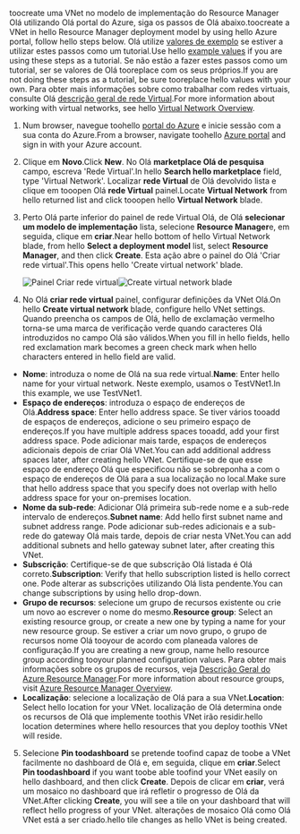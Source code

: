 <span data-ttu-id="c5daf-101">toocreate uma VNet no modelo de implementação do Resource Manager Olá utilizando Olá portal do Azure, siga os passos de Olá abaixo.</span><span class="sxs-lookup"><span data-stu-id="c5daf-101">toocreate a VNet in hello Resource Manager deployment model by using hello Azure portal, follow hello steps below.</span></span> <span data-ttu-id="c5daf-102">Olá utilize [valores de exemplo](#values) se estiver a utilizar estes passos como um tutorial.</span><span class="sxs-lookup"><span data-stu-id="c5daf-102">Use hello [example values](#values) if you are using these steps as a tutorial.</span></span> <span data-ttu-id="c5daf-103">Se não estão a fazer estes passos como um tutorial, ser se valores de Olá tooreplace com os seus próprios.</span><span class="sxs-lookup"><span data-stu-id="c5daf-103">If you are not doing these steps as a tutorial, be sure tooreplace hello values with your own.</span></span> <span data-ttu-id="c5daf-104">Para obter mais informações sobre como trabalhar com redes virtuais, consulte Olá [descrição geral de rede Virtual](../articles/virtual-network/virtual-networks-overview.md).</span><span class="sxs-lookup"><span data-stu-id="c5daf-104">For more information about working with virtual networks, see hello [Virtual Network Overview](../articles/virtual-network/virtual-networks-overview.md).</span></span>

1. <span data-ttu-id="c5daf-105">Num browser, navegue toohello [portal do Azure](http://portal.azure.com) e inicie sessão com a sua conta do Azure.</span><span class="sxs-lookup"><span data-stu-id="c5daf-105">From a browser, navigate toohello [Azure portal](http://portal.azure.com) and sign in with your Azure account.</span></span>
2. <span data-ttu-id="c5daf-106">Clique em **Novo**.</span><span class="sxs-lookup"><span data-stu-id="c5daf-106">Click **New**.</span></span> <span data-ttu-id="c5daf-107">No Olá **marketplace Olá de pesquisa** campo, escreva 'Rede Virtual'.</span><span class="sxs-lookup"><span data-stu-id="c5daf-107">In hello **Search hello marketplace** field, type 'Virtual Network'.</span></span> <span data-ttu-id="c5daf-108">Localizar **rede Virtual** de Olá devolvido lista e clique em tooopen Olá **rede Virtual** painel.</span><span class="sxs-lookup"><span data-stu-id="c5daf-108">Locate **Virtual Network** from hello returned list and click tooopen hello **Virtual Network** blade.</span></span>
3. <span data-ttu-id="c5daf-109">Perto Olá parte inferior do painel de rede Virtual Olá, de Olá **selecionar um modelo de implementação** lista, selecione **Resource Manager**e, em seguida, clique em **criar**.</span><span class="sxs-lookup"><span data-stu-id="c5daf-109">Near hello bottom of hello Virtual Network blade, from hello **Select a deployment model** list, select **Resource Manager**, and then click **Create**.</span></span> <span data-ttu-id="c5daf-110">Esta ação abre o painel do Olá 'Criar rede virtual'.</span><span class="sxs-lookup"><span data-stu-id="c5daf-110">This opens hello 'Create virtual network' blade.</span></span>

    <span data-ttu-id="c5daf-111">![Painel Criar rede virtual](./media/vpn-gateway-basic-vnet-s2s-rm-portal-include/createvnet.png "Painel Criar rede virtual")</span><span class="sxs-lookup"><span data-stu-id="c5daf-111">![Create virtual network blade](./media/vpn-gateway-basic-vnet-s2s-rm-portal-include/createvnet.png "Create virtual network blade")</span></span>
4. <span data-ttu-id="c5daf-112">No Olá **criar rede virtual** painel, configurar definições da VNet Olá.</span><span class="sxs-lookup"><span data-stu-id="c5daf-112">On hello **Create virtual network** blade, configure hello VNet settings.</span></span> <span data-ttu-id="c5daf-113">Quando preencha os campos de Olá, hello de exclamação vermelho torna-se uma marca de verificação verde quando caracteres Olá introduzidos no campo Olá são válidos.</span><span class="sxs-lookup"><span data-stu-id="c5daf-113">When you fill in hello fields, hello red exclamation mark becomes a green check mark when hello characters entered in hello field are valid.</span></span>

  - <span data-ttu-id="c5daf-114">**Nome**: introduza o nome de Olá na sua rede virtual.</span><span class="sxs-lookup"><span data-stu-id="c5daf-114">**Name**: Enter hello name for your virtual network.</span></span> <span data-ttu-id="c5daf-115">Neste exemplo, usamos o TestVNet1.</span><span class="sxs-lookup"><span data-stu-id="c5daf-115">In this example, we use TestVNet1.</span></span>
  - <span data-ttu-id="c5daf-116">**Espaço de endereços**: introduza o espaço de endereços de Olá.</span><span class="sxs-lookup"><span data-stu-id="c5daf-116">**Address space**: Enter hello address space.</span></span> <span data-ttu-id="c5daf-117">Se tiver vários tooadd de espaços de endereços, adicione o seu primeiro espaço de endereços.</span><span class="sxs-lookup"><span data-stu-id="c5daf-117">If you have multiple address spaces tooadd, add your first address space.</span></span> <span data-ttu-id="c5daf-118">Pode adicionar mais tarde, espaços de endereços adicionais depois de criar Olá VNet.</span><span class="sxs-lookup"><span data-stu-id="c5daf-118">You can add additional address spaces later, after creating hello VNet.</span></span> <span data-ttu-id="c5daf-119">Certifique-se de que esse espaço de endereço Olá que especificou não se sobreponha a com o espaço de endereços de Olá para a sua localização no local.</span><span class="sxs-lookup"><span data-stu-id="c5daf-119">Make sure that hello address space that you specify does not overlap with hello address space for your on-premises location.</span></span>
  - <span data-ttu-id="c5daf-120">**Nome da sub-rede**: Adicionar Olá primeira sub-rede nome e a sub-rede intervalo de endereços.</span><span class="sxs-lookup"><span data-stu-id="c5daf-120">**Subnet name**: Add hello first subnet name and subnet address range.</span></span> <span data-ttu-id="c5daf-121">Pode adicionar sub-redes adicionais e a sub-rede do gateway Olá mais tarde, depois de criar nesta VNet.</span><span class="sxs-lookup"><span data-stu-id="c5daf-121">You can add additional subnets and hello gateway subnet later, after creating this VNet.</span></span> 
  - <span data-ttu-id="c5daf-122">**Subscrição**: Certifique-se de que subscrição Olá listada é Olá correto.</span><span class="sxs-lookup"><span data-stu-id="c5daf-122">**Subscription**: Verify that hello subscription listed is hello correct one.</span></span> <span data-ttu-id="c5daf-123">Pode alterar as subscrições utilizando Olá lista pendente.</span><span class="sxs-lookup"><span data-stu-id="c5daf-123">You can change subscriptions by using hello drop-down.</span></span>
  - <span data-ttu-id="c5daf-124">**Grupo de recursos**: selecione um grupo de recursos existente ou crie um novo ao escrever o nome do mesmo.</span><span class="sxs-lookup"><span data-stu-id="c5daf-124">**Resource group**: Select an existing resource group, or create a new one by typing a name for your new resource group.</span></span> <span data-ttu-id="c5daf-125">Se estiver a criar um novo grupo, o grupo de recursos nome Olá tooyour de acordo com planeada valores de configuração.</span><span class="sxs-lookup"><span data-stu-id="c5daf-125">If you are creating a new group, name hello resource group according tooyour planned configuration values.</span></span> <span data-ttu-id="c5daf-126">Para obter mais informações sobre os grupos de recursos, veja [Descrição Geral do Azure Resource Manager](../articles/azure-resource-manager/resource-group-overview.md#resource-groups).</span><span class="sxs-lookup"><span data-stu-id="c5daf-126">For more information about resource groups, visit [Azure Resource Manager Overview](../articles/azure-resource-manager/resource-group-overview.md#resource-groups).</span></span>
  - <span data-ttu-id="c5daf-127">**Localização**: selecione a localização de Olá para a sua VNet.</span><span class="sxs-lookup"><span data-stu-id="c5daf-127">**Location**: Select hello location for your VNet.</span></span> <span data-ttu-id="c5daf-128">localização de Olá determina onde os recursos de Olá que implemente toothis VNet irão residir.</span><span class="sxs-lookup"><span data-stu-id="c5daf-128">hello location determines where hello resources that you deploy toothis VNet will reside.</span></span>

5. <span data-ttu-id="c5daf-129">Selecione **Pin toodashboard** se pretende toofind capaz de toobe a VNet facilmente no dashboard de Olá e, em seguida, clique em **criar**.</span><span class="sxs-lookup"><span data-stu-id="c5daf-129">Select **Pin toodashboard** if you want toobe able toofind your VNet easily on hello dashboard, and then click **Create**.</span></span> <span data-ttu-id="c5daf-130">Depois de clicar em **criar**, verá um mosaico no dashboard que irá refletir o progresso de Olá da VNet.</span><span class="sxs-lookup"><span data-stu-id="c5daf-130">After clicking **Create**, you will see a tile on your dashboard that will reflect hello progress of your VNet.</span></span> <span data-ttu-id="c5daf-131">alterações de mosaico Olá como Olá VNet está a ser criado.</span><span class="sxs-lookup"><span data-stu-id="c5daf-131">hello tile changes as hello VNet is being created.</span></span>
